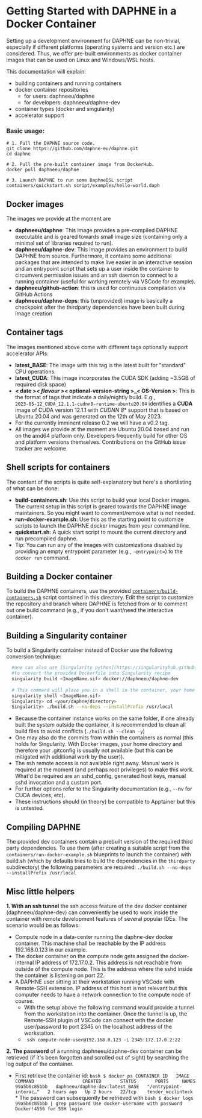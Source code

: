 <!--
Copyright 2023 The DAPHNE Consortium

Licensed under the Apache License, Version 2.0 (the "License");
you may not use this file except in compliance with the License.
You may obtain a copy of the License at

http://www.apache.org/licenses/LICENSE-2.0

Unless required by applicable law or agreed to in writing, software
distributed under the License is distributed on an "AS IS" BASIS,
WITHOUT WARRANTIES OR CONDITIONS OF ANY KIND, either express or implied.
See the License for the specific language governing permissions and
limitations under the License.
-->

# Getting Started with DAPHNE in a Docker Container

Setting up a development environment for DAPHNE can be non-trivial, especially if different platforms 
(operating systems and version etc.) are considered.
Thus, we offer pre-built environments as docker container images that can be used on Linux and Windows/WSL hosts.

This documentation will explain:
* building containers and running containers
* docker container repositories
  * for users: daphneeu/daphne
  * for developers: daphneeu/daphne-dev
* container types (docker and singularity)
* accelerator support

### Basic usage:
   ```
   # 1. Pull the DAPHNE source code.
   git clone https://github.com/daphne-eu/daphne.git
   cd daphne
   
   # 2. Pull the pre-built container image from DockerHub.   
   docker pull daphneeu/daphne

   # 3. Launch DAPHNE to run some DaphneDSL script
   containers/quickstart.sh script/examples/hello-world.daph 
   ```

## Docker images
The images we provide at the moment are 
* **daphneeu/daphne**: This image provides a pre-compiled DAPHNE executable and is geared towards small image size
  (containing only a minimal set of libraries required to run).
* **daphneeu/daphne-dev**: This image provides an environment to build DAPHNE from source. Furthermore, it contains some 
additional packages that are intended to make live easier in an interactive session and an 
entrypoint script that sets up a user inside the container to circumvent permission issues and an ssh daemon to
connect to a running container (useful for working remotely via VSCode for example).
* **daphneeu/github-action**: this is used for continuous compilation via GitHub Actions
* **daphneeu/daphne-deps**: this (unprovided) image is basically a checkpoint after the thirdparty dependencies have
been built during image creation 

## Container tags
The images mentioned above come with different tags optionally support accelerator APIs:
* **latest_BASE**: The image with this tag is the latest built for "standard" CPU operations.
* **latest_CUDA**: This image incorporates the CUDA SDK (adding ~3.5GB of required disk space)
* **< date >_< flavour >_< optional-version-string >_< OS-Version >**: This is the format of tags that indicate a daily/nightly
build. E.g., <br /> ```2023-05-12_CUDA_12.1.1-cudnn8-runtime-ubuntu20.04``` identifies a **CUDA** image of CUDA version
12.1.1 with *CUDNN 8** support that is based on Ubuntu 20.04 and was generated on the 12th of May 2023. 
* For the currently imminent release 0.2 we will have a v0.2 tag. 
* All images we provide at the moment are Ubuntu 20.04 based and run on the amd64 platform only. Developers frequently
build for other OS and platform versions themselves. Contributions on the GitHub issue tracker are welcome.

## Shell scripts for containers

[//]: # (A quick intro how the shell scripts in this directory can aid in handling the DAPHNE containers is already given)
[//]: # (in [GettingStarted.md]&#40;../doc/GettingStarted.md&#41;)

The content of the scripts is quite self-explanatory but here's a shortlisting of what can be done:
* **build-containers.sh**: Use this script to build your local Docker images. The current setup in this script is 
geared towards the DAPHNE image maintainers. So you might want to comment/remove what is not needed.
* **run-docker-example.sh**: Use this as the starting point to customize scripts to launch the DAPHNE docker images from 
your command line.
* **quickstart.sh**: A quick start script to mount the current directory and run precompiled daphne. 
* Tip: You can run any of the images with customizations disabled by providing an empty entrypoint parameter
  (e.g., ``-entrypoint=``) to the ``docker run`` command.


## Building a Docker container
To build the DAPHNE containers, use the provided [``containers/build-containers.sh``](containers/build-containers.sh) 
script contained in this directory.
Edit the script to customize the repository and branch where DAPHNE is fetched from or to comment out one build command
(e.g., if you don't want/need the interactive container).

## Building a Singularity container
To build a Singularity container instead of Docker use the following conversion technique:
  ```bash
    #one can also use [Singularity python](https://singularityhub.github.io/singularity-cli/)
    #to convert the provided Dockerfile into Singularity recipe 
    singularity build <ImageName.sif> docker://daphneeu/daphne-dev
    
    # This command will place you in a shell in the container, your home directory and /tmp mounted. 
    singularity shell <ImageName.sif>
    Singularity> cd <your/daphne/directory>
    Singularity> ./build.sh --no-deps --installPrefix /usr/local
```
- Because the container instance works on the same folder, if one already built the system outside the container, it is 
recommended to clean all build files to avoid conflicts (`./build.sh --clean -y`)
- One may also do the commits from within the containers as normal (this holds for Singularity. With Docker images, your
home directory and therefore your .gitconfig is usually not available (but this can be mitigated with additional work 
by the user)).
- The ssh remote access is not available right away. Manual work is required at the moment (and perhaps root privileges)
to make this work. What'd be required are an sshd_config, generated host keys, manual sshd invocation and a custom port. 
- For further options refer to the Singularity documentation (e.g., --nv for CUDA devices, etc).
- These instructions should (in theory) be compatible to Apptainer but this is untested.

## Compiling DAPHNE 
The provided dev containers contain a prebuilt version of the required third party dependencies. To use them (after
creating a suitable script from the ``containers/run-docker-example.sh`` blueprints to launch the container) 
with build.sh (which by defaults tries to build the dependencies in the ``thirdparty`` subdirectory) the following 
parameters are required: ``./build.sh --no-deps --installPrefix /usr/local``

## Misc little helpers
**1. With an ssh tunnel** the ssh access feature of the dev docker container (daphneeu/daphne-dev) can conveniently be used to
work inside the container with remote development features of several popular IDEs. The scenario would be as follows:
   * Compute node in a data-center running the daphne-dev docker container. This machine shall be reachable by the IP address 
     192.168.0.123 in our example. 
   * The docker container on the compute node gets assigned the docker-internal IP address of 172.17.0.2. This address is not 
   reachable from outside of the compute node. This is the address where the sshd inside the container is listening on port 22.
   * A DAPHNE user sitting at their workstation running VSCode with Remote-SSH extension. IP address of this host is not relevant 
   but this computer needs to have a network connection to the compute node of course.
     - With the setup above the following command would provide a tunnel from the workstation into the container.
     Once the tunnel is up, the Remote-SSH plugin of VSCode can connect with the docker user/password to port 2345 on the
     localhost address of the workstation.
     - ``` ssh compute-node-user@192.168.0.123 -L 2345:172.17.0.2:22```

    
**2. The password** of a running daphneeu/daphne-dev container can be retrieved (if it's been forgotten and scrolled out of sight)
by searching the log output of the container.
   * First retrieve the container id:
    ``` bash
    $ docker ps
    CONTAINER ID   IMAGE                             COMMAND                  CREATED       STATUS       PORTS     NAMES
    99a5b6c85bbb   daphneeu/daphne-dev:latest_BASE   "/entrypoint-interac…"   2 hours ago   Up 2 hours   22/tcp    tender_mcclintock
    ```
    *  The password can subsequently be retrieved with 
    ``` bash
    $ docker logs 99a5b6c85bbb | grep password
    Use docker-username with password Docker!4556 for SSH login
    ```



[//]: # (### TODO)
[//]: # (* Rebuilding the containers automatically for latest changes)
[//]: # (* Images of released versions of DAPHNE )
